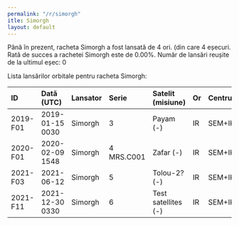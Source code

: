 ```yaml
---
permalink: "/r/simorgh"
itle: Simorgh
layout: default
---
```


Până în prezent, racheta Simorgh a fost lansată de 4 ori.
(din care 4 eșecuri.
Rată de succes a rachetei Simorgh este de 0.00%.
Număr de lansări reușite de la ultimul eșec: 0

Lista lansărilor orbitale pentru racheta Simorgh:


| ID       | Dată (UTC)      | Lansator   | Serie      | Satelit (misiune)   | Or   | Centru   | R   |
|:---------|:----------------|:-----------|:-----------|:--------------------|:-----|:---------|:----|
| 2019-F01 | 2019-01-15 0030 | Simorgh    | 3          | Payam (-)           | IR   | SEM+IKSC | F   |
| 2020-F01 | 2020-02-09 1548 | Simorgh    | 4 MRS.C001 | Zafar (-)           | IR   | SEM+IKSC | F   |
| 2021-F03 | 2021-06-12      | Simorgh    | 5          | Tolou-2? (-)        | IR   | SEM+IKSC | F   |
| 2021-F11 | 2021-12-30 0330 | Simorgh    | 6          | Test satellites (-) | IR   | SEM+IKSC | F   |

